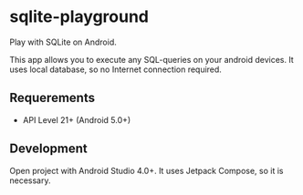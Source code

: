 # sqlite-playground
Play with SQLite on Android. 

This app allows you to execute any SQL-queries on your android devices.
It uses local database, so no Internet connection required.

## Requerements
* API Level 21+ (Android 5.0+)

## Development
Open project with Android Studio 4.0+. It uses Jetpack Compose, so it is necessary.
